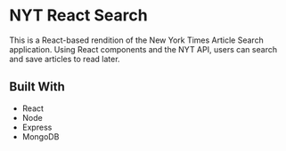 # NYT React Search
This is a React-based rendition of the New York Times Article Search application. Using React components and the NYT API, users can search and save articles to read later.

## Built With
- React
- Node
- Express
- MongoDB
